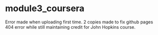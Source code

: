 # module3_coursera
Error made when uploading first time. 2 copies made to fix github pages 404 error while still maintaining credit for John Hopkins course.
